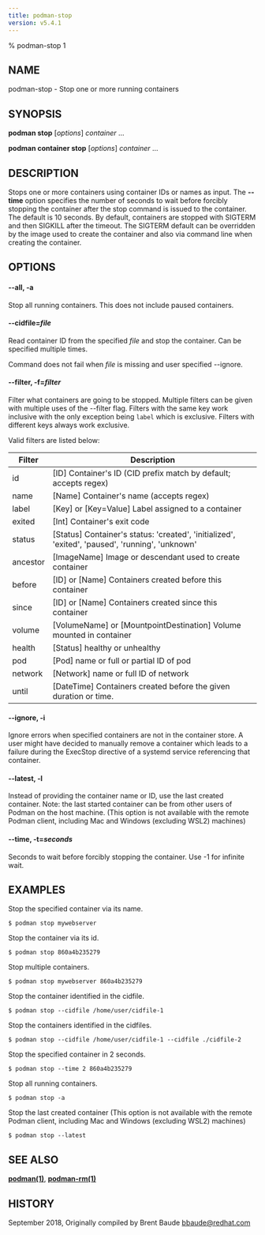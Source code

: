 ```yaml
---
title: podman-stop
version: v5.4.1
---
```


% podman-stop 1

## NAME
podman\-stop - Stop one or more running containers

## SYNOPSIS
**podman stop** [*options*] *container* ...

**podman container stop** [*options*] *container* ...

## DESCRIPTION
Stops one or more containers using container IDs or names as input. The **--time** option
specifies the number of seconds to wait before forcibly stopping the container after the stop command
is issued to the container. The default is 10 seconds. By default, containers are stopped with SIGTERM
and then SIGKILL after the timeout. The SIGTERM default can be overridden by the image used to create the
container and also via command line when creating the container.

## OPTIONS

#### **--all**, **-a**

Stop all running containers.  This does not include paused containers.


[//]: # (BEGIN included file options/cidfile.read.md)
#### **--cidfile**=*file*

Read container ID from the specified *file* and stop the container.
Can be specified multiple times.

[//]: # (END   included file options/cidfile.read.md)

Command does not fail when *file* is missing and user specified --ignore.

#### **--filter**, **-f**=*filter*

Filter what containers are going to be stopped.
Multiple filters can be given with multiple uses of the --filter flag.
Filters with the same key work inclusive with the only exception being
`label` which is exclusive. Filters with different keys always work exclusive.

Valid filters are listed below:

| **Filter** | **Description**                                                                                 |
|------------|-------------------------------------------------------------------------------------------------|
| id         | [ID] Container's ID (CID prefix match by default; accepts regex)                                |
| name       | [Name] Container's name (accepts regex)                                                         |
| label      | [Key] or [Key=Value] Label assigned to a container                                              |
| exited     | [Int] Container's exit code                                                                     |
| status     | [Status] Container's status: 'created', 'initialized', 'exited', 'paused', 'running', 'unknown' |
| ancestor   | [ImageName] Image or descendant used to create container                                        |
| before     | [ID] or [Name] Containers created before this container                                         |
| since      | [ID] or [Name] Containers created since this container                                          |
| volume     | [VolumeName] or [MountpointDestination] Volume mounted in container                             |
| health     | [Status] healthy or unhealthy                                                                   |
| pod        | [Pod] name or full or partial ID of pod                                                         |
| network    | [Network] name or full ID of network                                                            |
| until      | [DateTime] Containers created before the given duration or time.                                |


[//]: # (BEGIN included file options/ignore.md)
#### **--ignore**, **-i**

Ignore errors when specified containers are not in the container store.  A user
might have decided to manually remove a container which leads to a failure
during the ExecStop directive of a systemd service referencing that container.

[//]: # (END   included file options/ignore.md)


[//]: # (BEGIN included file options/latest.md)
#### **--latest**, **-l**

Instead of providing the container name or ID, use the last created container.
Note: the last started container can be from other users of Podman on the host machine.
(This option is not available with the remote Podman client, including Mac and Windows
(excluding WSL2) machines)

[//]: # (END   included file options/latest.md)


[//]: # (BEGIN included file options/time.md)
#### **--time**, **-t**=*seconds*

Seconds to wait before forcibly stopping the container.
Use -1 for infinite wait.

[//]: # (END   included file options/time.md)

## EXAMPLES

Stop the specified container via its name.
```
$ podman stop mywebserver
```

Stop the container via its id.
```
$ podman stop 860a4b235279
```

Stop multiple containers.
```
$ podman stop mywebserver 860a4b235279
```

Stop the container identified in the cidfile.
```
$ podman stop --cidfile /home/user/cidfile-1
```

Stop the containers identified in the cidfiles.
```
$ podman stop --cidfile /home/user/cidfile-1 --cidfile ./cidfile-2
```

Stop the specified container in 2 seconds.
```
$ podman stop --time 2 860a4b235279
```

Stop all running containers.
```
$ podman stop -a
```

Stop the last created container (This option is not available with the remote Podman client, including Mac and Windows (excluding WSL2) machines)
```
$ podman stop --latest
```

## SEE ALSO
**[podman(1)](podman.1.md)**, **[podman-rm(1)](podman-rm.1.md)**

## HISTORY
September 2018, Originally compiled by Brent Baude <bbaude@redhat.com>
